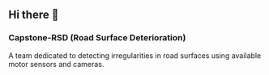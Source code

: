 ## Hi there 👋

### Capstone-RSD (Road Surface Deterioration)

A team dedicated to detecting irregularities in road surfaces using available motor sensors and cameras.
